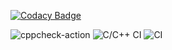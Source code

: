 
[![Codacy Badge](https://api.codacy.com/project/badge/Grade/7ae5320279b34d23bc66ad1ea19a03da)](https://app.codacy.com/gh/99002758/makefile?utm_source=github.com&utm_medium=referral&utm_content=99002758/makefile&utm_campaign=Badge_Grade)

 ![cppcheck-action](https://github.com/99002778/Calculator/workflows/cppcheck-action/badge.svg)
 ![C/C++ CI](https://github.com/99002778/Calculator/workflows/C/C++%20CI/badge.svg)
 ![CI](https://github.com/99002758/makefile/workflows/CI/badge.svg)
